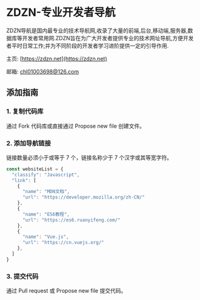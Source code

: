 # ZDZN-专业开发者导航
ZDZN导航是国内最专业的技术导航网,收录了大量的前端,后台,移动端,服务器,数据库等开发者常用网.ZDZN旨在为广大开发者提供专业的技术网址导航,方便开发者平时日常工作;并为不同阶段的开发者学习进阶提供一定的引导作用.

主页: [https://zdzn.net](https://zdzn.net)

邮箱: [chl01003698@126.com]()

## 添加指南

### 1. 复制代码库
通过 Fork 代码库或直接通过 Propose new file 创建文件。

### 2. 添加导航链接
链接数量必须小于或等于 7 个，链接名称少于 7 个汉字或其等宽字符。
```javascript
const websiteList = {
  "classify": "Javascript",
  "link": [
    {
      "name": "MDN文档",
      "url": "https://developer.mozilla.org/zh-CN/"
    },
    {
      "name": "ES6教程",
      "url": "https://es6.ruanyifeng.com/"
    },
    {
      "name": "Vue.js",
      "url": "https://cn.vuejs.org/"
    },
  ]
}
```

### 3. 提交代码
通过 Pull request 或 Propose new file 提交代码。